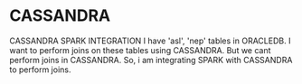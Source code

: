 # CASSANDRA
CASSANDRA SPARK INTEGRATION
I have 'asl', 'nep' tables in ORACLEDB. I want to perform joins on these tables using CASSANDRA.
But we cant perform joins in CASSANDRA. So, i am integrating SPARK with CASSANDRA to perform joins.

